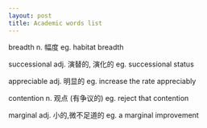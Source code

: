 ```yaml
---
layout: post
title: Academic words list
---
```


<!--more-->
 

breadth   n. 幅度   eg. habitat breadth

successional    adj. 演替的, 演化的   eg. successional status

appreciable   adj. 明显的    eg. increase the rate appreciably

contention    n. 观点 (有争议的)    eg. reject that contention

marginal    adj. 小的,微不足道的   eg. a marginal improvement

